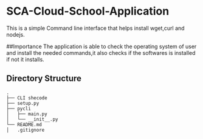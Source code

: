 # SCA-Cloud-School-Application
This is a simple Command line interface that helps install wget,curl and nodejs.

##Importance
The application is able to check the operating system of user and install the needed commands,it also checks if the softwares is installed if not it installs.



## Directory Structure
    .
    ├── CLI shecode
    ├── setup.py             
    ├── pycli                  
    │   ├── main.py                
    │   └── __init__.py            
    └── README.md 
    │   .gitignore
